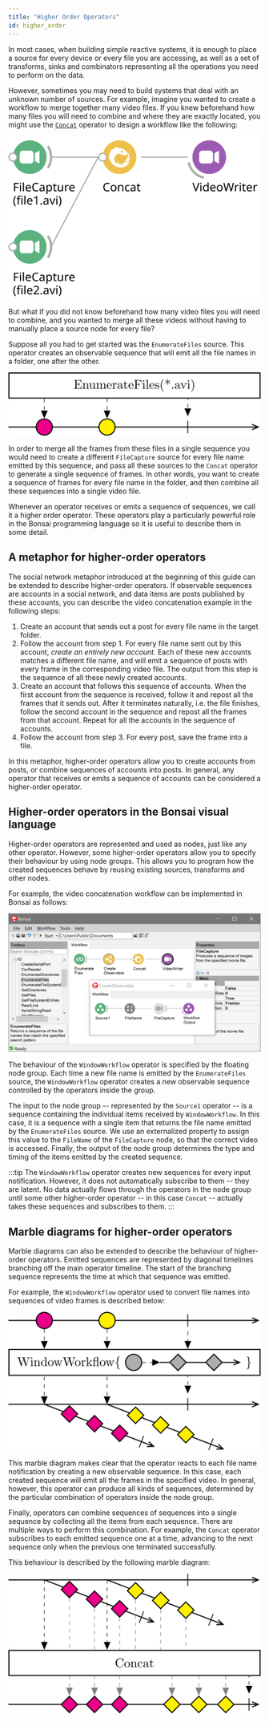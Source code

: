 ```yaml
---
title: "Higher Order Operators"
id: higher_order
---
```


In most cases, when building simple reactive systems, it is enough to place a source for every device or every file you are accessing, as well as a set of transforms, sinks and combinators representing all the operations you need to perform on the data.

However, sometimes you may need to build systems that deal with an unknown number of sources. For example, imagine you wanted to create a workflow to merge together many video files. If you knew beforehand how many files you will need to combine and where they are exactly located, you might use the [`Concat`](/docs/core/reactive/concat) operator to design a workflow like the following:

![Concatenate video files using first order operators](../images/concatfile-firstorder.svg)

But what if you did not know beforehand how many video files you will need to combine, and you wanted to merge all these videos without having to manually place a source node for every file?

Suppose all you had to get started was the `EnumerateFiles` source. This operator creates an observable sequence that will emit all the file names in a folder, one after the other.

![Enumerate all file names in a folder](../images/concatfile-enumeratefiles.svg)

In order to merge all the frames from these files in a single sequence you would need to create a different `FileCapture` source for every file name emitted by this sequence, and pass all these sources to the `Concat` operator to generate a single sequence of frames. In other words, you want to create a sequence of frames for every file name in the folder, and then combine all these sequences into a single video file.

Whenever an operator receives or emits a sequence of sequences, we call it a higher order operator. These operators play a particularly powerful role in the Bonsai programming language so it is useful to describe them in some detail.

## A metaphor for higher-order operators

The social network metaphor introduced at the beginning of this guide can be extended to describe higher-order operators. If observable sequences are accounts in a social network, and data items are posts published by these accounts, you can describe the video concatenation example in the following steps:

1. Create an account that sends out a post for every file name in the target folder.
2. Follow the account from step 1. For every file name sent out by this account, *create an entirely new account*. Each of these new accounts matches a different file name, and will emit a sequence of posts with every frame in the corresponding video file. The output from this step is the sequence of all these newly created accounts.
3. Create an account that follows this sequence of accounts. When the first account from the sequence is received, follow it and repost all the frames that it sends out. After it terminates naturally, i.e. the file finishes, follow the second account in the sequence and repost all the frames from that account. Repeat for all the accounts in the sequence of accounts.
4. Follow the account from step 3. For every post, save the frame into a file.

In this metaphor, higher-order operators allow you to create accounts from posts, or combine sequences of accounts into posts. In general, any operator that receives or emits a sequence of accounts can be considered a higher-order operator.

## Higher-order operators in the Bonsai visual language

Higher-order operators are represented and used as nodes, just like any other operator. However, some higher-order operators allow you to specify their behaviour by using node groups. This allows you to program how the created sequences behave by reusing existing sources, transforms and other nodes.

For example, the video concatenation workflow can be implemented in Bonsai as follows:

![Concatenate video files using higher order operators](../images/concatfile-higherorder.png)

The behaviour of the `WindowWorkflow` operator is specified by the floating node group. Each time a new file name is emitted by the `EnumerateFiles` source, the `WindowWorkflow` operator creates a new observable sequence controlled by the operators inside the group.

The input to the node group -- represented by the `Source1` operator -- is a sequence containing the individual items received by `WindowWorkflow`. In this case, it is a sequence with a single item that returns the file name emitted by the `EnumerateFiles` source. We use an externalized property to assign this value to the `FileName` of the `FileCapture` node, so that the correct video is accessed. Finally, the output of the node group determines the type and timing of the items emitted by the created sequence.

:::tip
The `WindowWorkflow` operator creates new sequences for every input notification. However, it does not automatically subscribe to them -- they are latent. No data actually flows through the operators in the node group until some other higher-order operator -- in this case `Concat` -- actually takes these sequences and subscribes to them.
:::

## Marble diagrams for higher-order operators

Marble diagrams can also be extended to describe the behaviour of higher-order operators. Emitted sequences are represented by diagonal timelines branching off the main operator timeline. The start of the branching sequence represents the time at which that sequence was emitted.

For example, the `WindowWorkflow` operator used to convert file names into sequences of video frames is described below:

![Create sequences of frames from file names](../images/concatfile-window.svg)

This marble diagram makes clear that the operator reacts to each file name notification by creating a new observable sequence. In this case, each created sequence will emit all the frames in the specified video. In general, however, this operator can produce all kinds of sequences, determined by the particular combination of operators inside the node group.

Finally, operators can combine sequences of sequences into a single sequence by collecting all the items from each sequence. There are multiple ways to perform this combination. For example, the `Concat` operator subscribes to each emitted sequence one at a time, advancing to the next sequence only when the previous one terminated successfully.

This behaviour is described by the following marble diagram:

![Combine all sequences of frames into a single sequence](../images/concatfile-combine.svg)